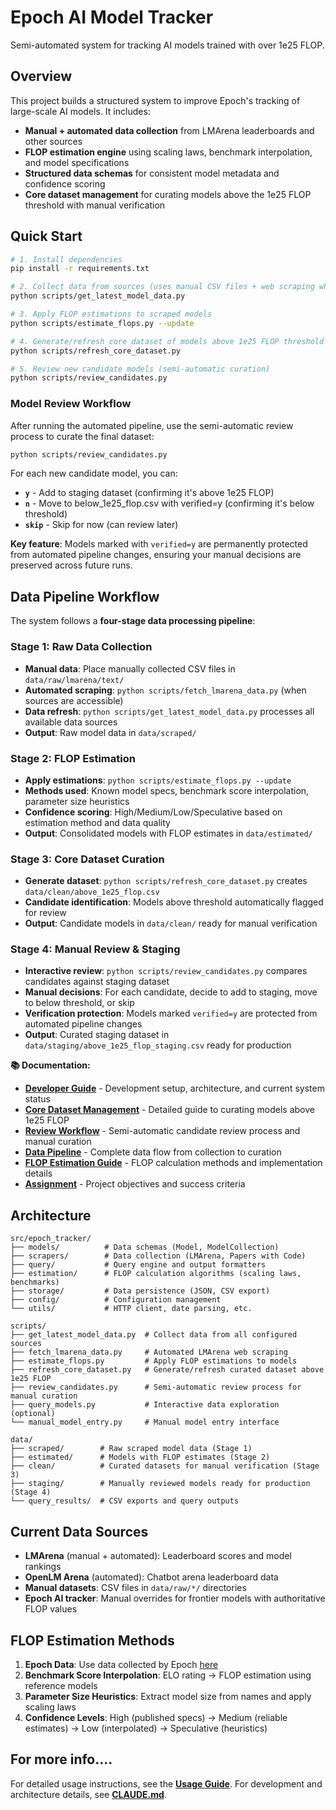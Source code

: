# Epoch AI Model Tracker

Semi-automated system for tracking AI models trained with over 1e25 FLOP.

## Overview

This project builds a structured system to improve Epoch's tracking of large-scale AI models. It includes:

- **Manual + automated data collection** from LMArena leaderboards and other sources
- **FLOP estimation engine** using scaling laws, benchmark interpolation, and model specifications
- **Structured data schemas** for consistent model metadata and confidence scoring
- **Core dataset management** for curating models above the 1e25 FLOP threshold with manual verification

## Quick Start

```bash
# 1. Install dependencies
pip install -r requirements.txt

# 2. Collect data from sources (uses manual CSV files + web scraping when available)
python scripts/get_latest_model_data.py

# 3. Apply FLOP estimations to scraped models
python scripts/estimate_flops.py --update

# 4. Generate/refresh core dataset of models above 1e25 FLOP threshold
python scripts/refresh_core_dataset.py

# 5. Review new candidate models (semi-automatic curation)
python scripts/review_candidates.py
```

### Model Review Workflow

After running the automated pipeline, use the semi-automatic review process to curate the final dataset:

```bash
python scripts/review_candidates.py
```

For each new candidate model, you can:
- **`y`** - Add to staging dataset (confirming it's above 1e25 FLOP)
- **`n`** - Move to below_1e25_flop.csv with verified=y (confirming it's below threshold)
- **`skip`** - Skip for now (can review later)

**Key feature**: Models marked with `verified=y` are permanently protected from automated pipeline changes, ensuring your manual decisions are preserved across future runs.

## Data Pipeline Workflow

The system follows a **four-stage data processing pipeline**:

### Stage 1: Raw Data Collection
- **Manual data**: Place manually collected CSV files in `data/raw/lmarena/text/`
- **Automated scraping**: `python scripts/fetch_lmarena_data.py` (when sources are accessible)
- **Data refresh**: `python scripts/get_latest_model_data.py` processes all available data sources
- **Output**: Raw model data in `data/scraped/`

### Stage 2: FLOP Estimation
- **Apply estimations**: `python scripts/estimate_flops.py --update`
- **Methods used**: Known model specs, benchmark score interpolation, parameter size heuristics
- **Confidence scoring**: High/Medium/Low/Speculative based on estimation method and data quality
- **Output**: Consolidated models with FLOP estimates in `data/estimated/`

### Stage 3: Core Dataset Curation
- **Generate dataset**: `python scripts/refresh_core_dataset.py` creates `data/clean/above_1e25_flop.csv`
- **Candidate identification**: Models above threshold automatically flagged for review
- **Output**: Candidate models in `data/clean/` ready for manual verification

### Stage 4: Manual Review & Staging
- **Interactive review**: `python scripts/review_candidates.py` compares candidates against staging dataset
- **Manual decisions**: For each candidate, decide to add to staging, move to below threshold, or skip
- **Verification protection**: Models marked `verified=y` are protected from automated pipeline changes
- **Output**: Curated staging dataset in `data/staging/above_1e25_flop_staging.csv` ready for production

**📚 Documentation:**
- **[Developer Guide](CLAUDE.md)** - Development setup, architecture, and current system status
- **[Core Dataset Management](docs/core_dataset_management.md)** - Detailed guide to curating models above 1e25 FLOP
- **[Review Workflow](docs/review_workflow.md)** - Semi-automatic candidate review process and manual curation
- **[Data Pipeline](docs/data_pipeline.md)** - Complete data flow from collection to curation
- **[FLOP Estimation Guide](docs/flop_estimation_guide.md)** - FLOP calculation methods and implementation details
- **[Assignment](Assignment.md)** - Project objectives and success criteria

## Architecture

```
src/epoch_tracker/
├── models/          # Data schemas (Model, ModelCollection)
├── scrapers/        # Data collection (LMArena, Papers with Code)
├── query/           # Query engine and output formatters
├── estimation/      # FLOP calculation algorithms (scaling laws, benchmarks)
├── storage/         # Data persistence (JSON, CSV export)
├── config/          # Configuration management
└── utils/           # HTTP client, date parsing, etc.

scripts/
├── get_latest_model_data.py  # Collect data from all configured sources
├── fetch_lmarena_data.py     # Automated LMArena web scraping
├── estimate_flops.py         # Apply FLOP estimations to models
├── refresh_core_dataset.py   # Generate/refresh curated dataset above 1e25 FLOP
├── review_candidates.py      # Semi-automatic review process for manual curation
├── query_models.py           # Interactive data exploration (optional)
└── manual_model_entry.py     # Manual model entry interface

data/
├── scraped/        # Raw scraped model data (Stage 1)
├── estimated/      # Models with FLOP estimates (Stage 2)
├── clean/          # Curated datasets for manual verification (Stage 3)
├── staging/        # Manually reviewed models ready for production (Stage 4)
└── query_results/  # CSV exports and query outputs
```

## Current Data Sources

- **LMArena** (manual + automated): Leaderboard scores and model rankings
- **OpenLM Arena** (automated): Chatbot arena leaderboard data
- **Manual datasets**: CSV files in `data/raw/*/` directories
- **Epoch AI tracker**: Manual overrides for frontier models with authoritative FLOP values

## FLOP Estimation Methods

1. **Epoch Data**: Use data collected by Epoch [here](https://epoch.ai/data-insights/models-over-1e25-flop)
2. **Benchmark Score Interpolation**: ELO rating → FLOP estimation using reference models
3. **Parameter Size Heuristics**: Extract model size from names and apply scaling laws
4. **Confidence Levels**: High (published specs) → Medium (reliable estimates) → Low (interpolated) → Speculative (heuristics)

## For more info....

For detailed usage instructions, see the **[Usage Guide](docs/usage.md)**.
For development and architecture details, see **[CLAUDE.md](CLAUDE.md)**.
